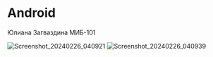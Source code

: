 # Android
Юлиана Загваздина МИБ-101
 
![Screenshot_20240226_040921](https://github.com/javanka2004/Android/assets/153029815/4a085f6e-4111-473b-a426-be0c46bccaf4)
![Screenshot_20240226_040939](https://github.com/javanka2004/Android/assets/153029815/267c47bc-7e61-4ee6-8300-cbfcb030bb5a)
